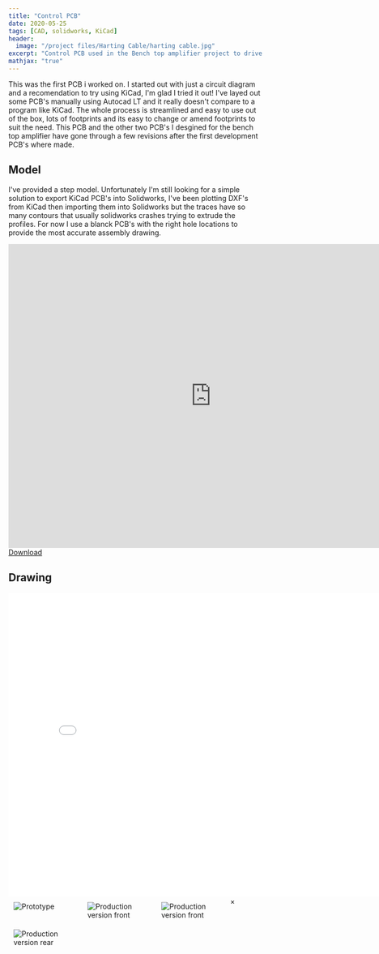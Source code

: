 ```yaml
---
title: "Control PCB"
date: 2020-05-25
tags: [CAD, solidworks, KiCad]
header:
  image: "/project files/Harting Cable/harting cable.jpg"
excerpt: "Control PCB used in the Bench top amplifier project to drive the RF circuit and the display PCB"
mathjax: "true"
---
```


This was the first PCB i worked on. I started out with just a circuit diagram and a recomendation to try using KiCad, I'm glad I tried it out! I've layed out some PCB's manually using Autocad LT and it really doesn't compare to a program like KiCad. The whole process is streamlined and easy to use out of the box, lots of footprints and its easy to change or amend footprints to suit the need. This PCB and the other two PCB's I desgined for the bench top amplifier have gone through a few revisions after the first development PCB's where made.


## Model

I've provided a step model. Unfortunately I'm still looking for a simple solution to export KiCad PCB's into Solidworks, I've been plotting DXF's from KiCad then importing them into Solidworks but the traces have so many contours that usually solidworks crashes trying to extrude the profiles. For now I use a blanck PCB's with the right hole locations to provide the most accurate assembly drawing.

<html>
  <iframe scrolling='no' frameborder='0' allowfullscreen='true' src='https://www.3dcontentcentral.com/external-site-embed.aspx?format=3D&catalogid=171&modelid=1352939&width=250&height=250&edraw=true' name='PreviewFrame3D' id='PreviewFrame3D' width='800' height='600'></iframe><br/><a href='https://www.3dcontentcentral.com/download-model.aspx?catalogid=171&id=1352939'>Download</a>
  </html>


## Drawing

<embed src="{{ site.url }}{{ site.baseurl }}/project files/Bench Top Amplifier/Control PCB.PDF" type="application/pdf" width='800' height='600'>




<html>
  <!-- The grid: four columns -->
<div class="row">
  <div class="column">
    <img src="{{ site.url }}{{ site.baseurl }}/project files/Bench Top Amplifier/PCB photos/Control Board Prototype.jpg" alt="Prototype" onclick="myFunction(this);">
  </div>
  <div class="column">
    <img src="{{ site.url }}{{ site.baseurl }}/project files/Bench Top Amplifier/PCB photos/Control Board 1.jpg" alt="Production version front" onclick="myFunction(this);">
  </div>
  <div class="column">
    <img src="{{ site.url }}{{ site.baseurl }}/project files/Bench Top Amplifier/PCB photos/Control Board 2.jpg" alt="Production version front" onclick="myFunction(this);">
  </div>
  <div class="column">
    <img src="{{ site.url }}{{ site.baseurl }}/project files/Bench Top Amplifier/PCB photos/Control Board 3.jpg" alt="Production version rear" onclick="myFunction(this);">
  </div>
</div>

<!-- The expanding image container -->
<div class="container">
  <!-- Close the image -->
  <span onclick="this.parentElement.style.display='none'" class="closebtn">&times;</span>

  <!-- Expanded image -->
  <img id="expandedImg" style="width:100%">

  <!-- Image text -->
  <div id="imgtext"></div>
</div>
<style>
  /* The grid: Four equal columns that floats next to each other */
.column {
  float: left;
  width: 25%;
  padding: 10px;
}

/* Style the images inside the grid */
.column img {
  opacity: 0.8;
  cursor: pointer;
}

.column img:hover {
  opacity: 1;
}

/* Clear floats after the columns */
.row:after {
  content: "";
  display: table;
  clear: both;
}

/* The expanding image container (positioning is needed to position the close button and the text) */
.container {
  position: relative;
  display: none;
}

/* Expanding image text */
#imgtext {
  position: absolute;
  bottom: 15px;
  left: 15px;
  color: white;
  font-size: 20px;
}

/* Closable button inside the image */
.closebtn {
  position: absolute;
  top: 10px;
  right: 15px;
  color: white;
  font-size: 35px;
  cursor: pointer;
}
</style>
<script>
  function myFunction(imgs) {
  // Get the expanded image
  var expandImg = document.getElementById("expandedImg");
  // Get the image text
  var imgText = document.getElementById("imgtext");
  // Use the same src in the expanded image as the image being clicked on from the grid
  expandImg.src = imgs.src;
  // Use the value of the alt attribute of the clickable image as text inside the expanded image
  imgText.innerHTML = imgs.alt;
  // Show the container element (hidden with CSS)
  expandImg.parentElement.style.display = "block";
}
</script>
</html>
